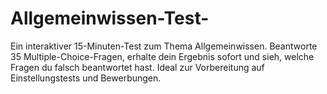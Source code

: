 # Allgemeinwissen-Test-
Ein interaktiver 15-Minuten-Test zum Thema Allgemeinwissen. Beantworte 35 Multiple-Choice-Fragen, erhalte dein Ergebnis sofort und sieh, welche Fragen du falsch beantwortet hast. Ideal zur Vorbereitung auf Einstellungstests und Bewerbungen.
